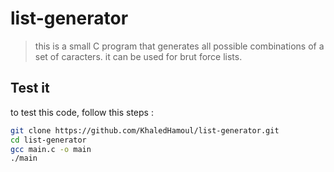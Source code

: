 # list-generator
>this is a small C program that generates all possible combinations of a set of caracters. it can be used for brut force lists.

## Test it

to test this code, follow this steps :

```sh
git clone https://github.com/KhaledHamoul/list-generator.git
cd list-generator
gcc main.c -o main
./main
```

